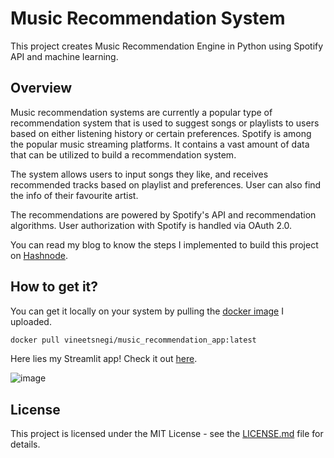 # Music Recommendation System

This project creates Music Recommendation Engine in Python using Spotify API and machine learning.


## Overview

Music recommendation systems are currently a popular type of recommendation system that is used to suggest songs or playlists to users based on either listening history or certain preferences.
Spotify is among the popular music streaming platforms. It contains a vast amount of data that can be utilized to build a recommendation system.

The system allows users to input songs they like, and receives recommended tracks based on playlist and preferences.
User can also find the info of their favourite artist.

The recommendations are powered by Spotify's API and recommendation algorithms. User authorization with Spotify is handled via OAuth 2.0.

You can read my blog to know the steps I implemented to build this project on [Hashnode](https://vineetsnegi.hashnode.dev/series/python-project).

## How to get it?

You can get it locally on your system by pulling the [docker image](https://hub.docker.com/r/vineetsnegi/music_recommendation_app/tags) I uploaded.

```bash
docker pull vineetsnegi/music_recommendation_app:latest
```

Here lies my Streamlit app! Check it out [here](https://music-recommendation-app.streamlit.app/).

![image](https://github.com/VineetSnegi/Python_Music_Recommender/assets/137212462/9481058a-bdf3-407d-88d4-f6269679f48d)

## License

This project is licensed under the MIT License - see the [LICENSE.md](LICENSE) file for details.
